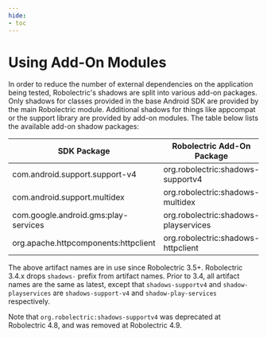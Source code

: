```yaml
---
hide:
- toc
---
```


# Using Add-On Modules

In order to reduce the number of external dependencies on the application being tested, Robolectric's shadows are split into various add-on packages. Only shadows for classes provided in the base Android SDK are provided by the main Robolectric module. Additional shadows for things like appcompat or the support library are provided by add-on modules. The table below lists the available add-on shadow packages:

| SDK Package                          | Robolectric Add-On Package            |
|--------------------------------------|---------------------------------------|
| com.android.support.support-v4       | org.robolectric:shadows-supportv4    |
| com.android.support.multidex         | org.robolectric:shadows-multidex      |
| com.google.android.gms:play-services | org.robolectric:shadows-playservices |
| org.apache.httpcomponents:httpclient | org.robolectric:shadows-httpclient    |

The above artifact names are in use since Robolectric 3.5+. Robolectric 3.4.x drops `shadows-` prefix from artifact names. Prior to 3.4, all artifact names are the same as latest, except that `shadows-supportv4` and `shadow-playservices` are `shadows-support-v4` and `shadow-play-services` respectively.

Note that `org.robolectric:shadows-supportv4` was deprecated at Robolectric 4.8, and was removed at Robolectric 4.9.
